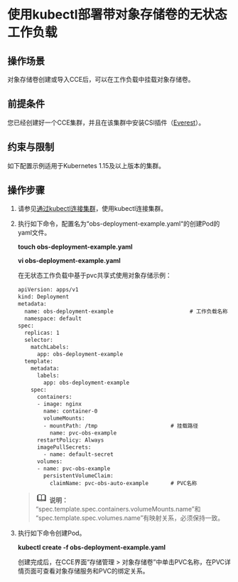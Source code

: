 # 使用kubectl部署带对象存储卷的无状态工作负载<a name="cce_01_0269"></a>

## 操作场景<a name="section1062914713566"></a>

对象存储卷创建或导入CCE后，可以在工作负载中挂载对象存储卷。

## 前提条件<a name="section13181839131510"></a>

您已经创建好一个CCE集群，并且在该集群中安装CSI插件（[Everest](Everest（系统资源插件-必装）.md)）。

## 约束与限制<a name="section946015116135"></a>

如下配置示例适用于Kubernetes 1.15及以上版本的集群。

## 操作步骤<a name="section1530655595611"></a>

1.  请参见[通过kubectl连接集群](通过kubectl连接集群.md)，使用kubectl连接集群。
2.  执行如下命令，配置名为“obs-deployment-example.yaml“的创建Pod的yaml文件。

    **touch obs-deployment-example.yaml**

    **vi obs-deployment-example.yaml**

    在无状态工作负载中基于pvc共享式使用对象存储示例：

    ```
    apiVersion: apps/v1 
    kind: Deployment 
    metadata: 
      name: obs-deployment-example                        # 工作负载名称
      namespace: default 
    spec: 
      replicas: 1 
      selector: 
        matchLabels: 
          app: obs-deployment-example 
      template: 
        metadata: 
          labels: 
            app: obs-deployment-example 
        spec: 
          containers: 
          - image: nginx
            name: container-0 
            volumeMounts: 
            - mountPath: /tmp                       # 挂载路径
              name: pvc-obs-example 
          restartPolicy: Always
          imagePullSecrets:
            - name: default-secret
          volumes: 
          - name: pvc-obs-example  
            persistentVolumeClaim: 
              claimName: pvc-obs-auto-example       # PVC名称
    ```

    >![](public_sys-resources/icon-note.gif) **说明：** 
    >“spec.template.spec.containers.volumeMounts.name”和 “spec.template.spec.volumes.name”有映射关系，必须保持一致。

3.  执行如下命令创建Pod。

    **kubectl create -f obs-deployment-example.yaml**

    创建完成后，在CCE界面“存储管理 \> 对象存储卷”中单击PVC名称，在PVC详情页面可查看对象存储服务和PVC的绑定关系。



